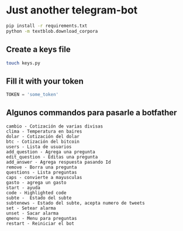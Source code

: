 # Just another telegram-bot

```bash
pip install -r requirements.txt
python -m textblob.download_corpora
```

## Create a keys file

```bash
touch keys.py
```
## Fill it with your token

```python
TOKEN = 'some_token'
```

## Algunos commandos para pasarle a botfather
```
cambio - Cotización de varias divisas
clima - Temperatura en baires
dolar - Cotización del dolar
btc - Cotización del bitcoin
users - Lista de usuarios
add_question - Agrega una pregunta
edit_question - Editas una pregunta
add_answer - Agrega respuesta pasando Id
remove - Borra una pregunta
questions - Lista preguntas
caps - convierte a mayusculas
gasto - agrega un gasto
start - ayuda
code - Highlighted code
subte -  Estado del subte
subtenews - Estado del subte, acepta numero de tweets
set - Setear alarma
unset - Sacar alarma
qmenu - Menu para preguntas
restart - Reiniciar el bot
```
